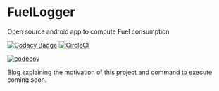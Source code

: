 # FuelLogger
Open source android app to compute Fuel consumption

[![Codacy Badge](https://api.codacy.com/project/badge/Grade/808bf1bbb93841e88d01951887929c99)](https://app.codacy.com/app/Manikkumar1988/FuelLogger?utm_source=github.com&utm_medium=referral&utm_content=Manikkumar1988/FuelLogger&utm_campaign=Badge_Grade_Dashboard)
[![CircleCI](https://circleci.com/gh/Manikkumar1988/FuelLogger.svg?style=svg)](https://circleci.com/gh/Manikkumar1988/FuelLogger)

[![codecov](https://codecov.io/gh/Manikkumar1988/FuelLogger/branch/master/graph/badge.svg)](https://codecov.io/gh/Manikkumar1988/FuelLogger)


Blog explaining the motivation of this project and command to execute coming soon.

